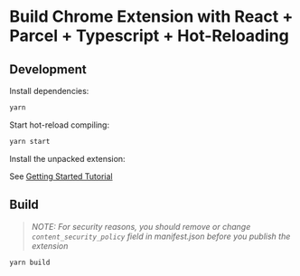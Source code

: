 # Build Chrome Extension with React + Parcel + Typescript + Hot-Reloading

## Development

Install dependencies:

```bash
yarn
```

Start hot-reload compiling:

```bash
yarn start
```

Install the unpacked extension:

See [Getting Started Tutorial](https://developer.chrome.com/extensions/getstarted)

## Build

> *NOTE: For security reasons, you should remove or change `content_security_policy` field in manifest.json before you publish the extension*

```bash
yarn build
```
